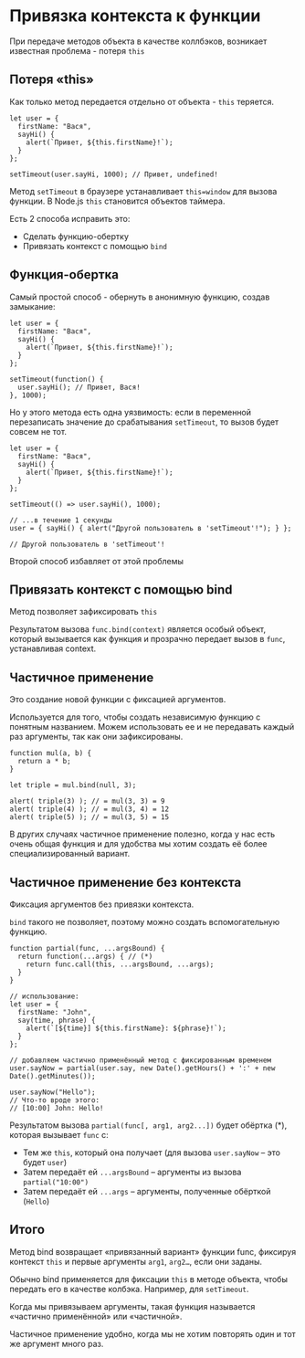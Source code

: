# Привязка контекста к функции

При передаче методов объекта в качестве коллбэков, возникает известная проблема - потеря `this`

## Потеря «this»

Как только метод передается отдельно от объекта - `this` теряется.

```
let user = {
  firstName: "Вася",
  sayHi() {
    alert(`Привет, ${this.firstName}!`);
  }
};

setTimeout(user.sayHi, 1000); // Привет, undefined!
```

Метод `setTimeout` в браузере устанавливает `this=window` для вызова функции. В Node.js `this` становится объектов таймера.

Есть 2 способа исправить это:

- Сделать функцию-обертку
- Привязать контекст с помощью `bind`

## Функция-обертка

Самый простой способ - обернуть в анонимную функцию, создав замыкание:

```
let user = {
  firstName: "Вася",
  sayHi() {
    alert(`Привет, ${this.firstName}!`);
  }
};

setTimeout(function() {
  user.sayHi(); // Привет, Вася!
}, 1000);
```

Но у этого метода есть одна уязвимость: если в переменной перезаписать значение до срабатывания `setTimeout`, то вызов будет совсем не тот.

```
let user = {
  firstName: "Вася",
  sayHi() {
    alert(`Привет, ${this.firstName}!`);
  }
};

setTimeout(() => user.sayHi(), 1000);

// ...в течение 1 секунды
user = { sayHi() { alert("Другой пользователь в 'setTimeout'!"); } };

// Другой пользователь в 'setTimeout'!
```

Второй способ избавляет от этой проблемы

## Привязать контекст с помощью bind

Метод позволяет зафиксировать `this`

Результатом вызова `func.bind(context)` является особый объект, который вызывается как функция и прозрачно передает вызов в `func`, устанавливая context.

## Частичное применение

Это создание новой функции с фиксацией аргументов.

Используется для того, чтобы создать независимую функцию с понятным названием. Можем использовать ее и не передавать каждый раз аргументы, так как они зафиксированы.

```
function mul(a, b) {
  return a * b;
}

let triple = mul.bind(null, 3);

alert( triple(3) ); // = mul(3, 3) = 9
alert( triple(4) ); // = mul(3, 4) = 12
alert( triple(5) ); // = mul(3, 5) = 15
```

В других случаях частичное применение полезно, когда у нас есть очень общая функция и для удобства мы хотим создать её более специализированный вариант.

## Частичное применение без контекста

Фиксация аргументов без привязки контекста.

`bind` такого не позволяет, поэтому можно создать вспомогательную функцию.

```
function partial(func, ...argsBound) {
  return function(...args) { // (*)
    return func.call(this, ...argsBound, ...args);
  }
}

// использование:
let user = {
  firstName: "John",
  say(time, phrase) {
    alert(`[${time}] ${this.firstName}: ${phrase}!`);
  }
};

// добавляем частично применённый метод с фиксированным временем
user.sayNow = partial(user.say, new Date().getHours() + ':' + new Date().getMinutes());

user.sayNow("Hello");
// Что-то вроде этого:
// [10:00] John: Hello!
```

Результатом вызова `partial(func[, arg1, arg2...])` будет обёртка (*), которая вызывает `func` с:

- Тем же `this`, который она получает (для вызова `user.sayNow` – это будет `user`)
- Затем передаёт ей `...argsBound` – аргументы из вызова `partial("10:00")`
- Затем передаёт ей `...args` – аргументы, полученные обёрткой (`Hello`)

## Итого

Метод bind возвращает «привязанный вариант» функции func, фиксируя контекст `this` и первые аргументы `arg1`, `arg2…`, если они заданы.

Обычно bind применяется для фиксации `this` в методе объекта, чтобы передать его в качестве колбэка. Например, для `setTimeout`.

Когда мы привязываем аргументы, такая функция называется «частично применённой» или «частичной».

Частичное применение удобно, когда мы не хотим повторять один и тот же аргумент много раз.
